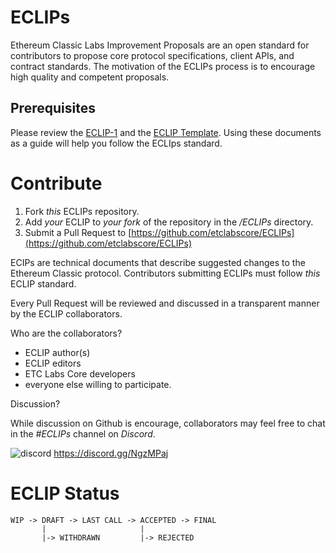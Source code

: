 # ECLIPs

Ethereum Classic Labs Improvement Proposals are an open standard for contributors to propose core protocol specifications, client APIs, and contract standards. The motivation of the ECLIPs process is to encourage high quality and competent proposals.

## Prerequisites

Please review the [ECLIP-1](ECLIPs/ECLIP-1.md) and the [ECLIP Template](ECLIP-template.md). Using these documents as a guide will help you follow the ECLIps standard.

# Contribute

1. Fork _this_ ECLIPs repository.
2. Add _your_ ECLIP to _your fork_ of the repository in the _/ECLIPs_ directory.
3. Submit a Pull Request to [https://github.com/etclabscore/ECLIPs](https://github.com/etclabscore/ECLIPs)

ECIPs are technical documents that describe suggested changes to the Ethereum Classic protocol. Contributors submitting ECLIPs must follow _this_ ECLIP standard.

Every Pull Request will be reviewed and discussed in a transparent manner by the ECLIP collaborators.

Who are the collaborators?
- ECLIP author(s)
- ECLIP editors
- ETC Labs Core developers
- everyone else willing to participate.

Discussion?

While discussion on Github is encourage, collaborators may feel free to chat in the _#ECLIPs_ channel on _Discord_.

 ![discord](https://i.imgur.com/e7naFC2.png "discord link") https://discord.gg/NgzMPaj 


# ECLIP Status

```
WIP -> DRAFT -> LAST CALL -> ACCEPTED -> FINAL
       |                     |
       |-> WITHDRAWN         |-> REJECTED
```


